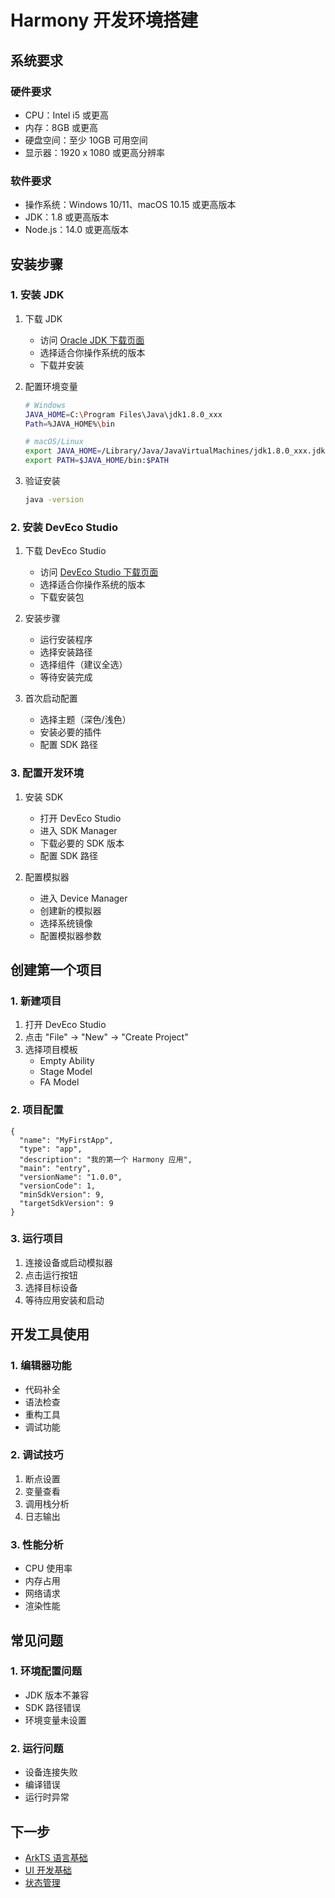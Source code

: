 # Harmony 开发环境搭建

## 系统要求

### 硬件要求

- CPU：Intel i5 或更高
- 内存：8GB 或更高
- 硬盘空间：至少 10GB 可用空间
- 显示器：1920 x 1080 或更高分辨率

### 软件要求

- 操作系统：Windows 10/11、macOS 10.15 或更高版本
- JDK：1.8 或更高版本
- Node.js：14.0 或更高版本

## 安装步骤

### 1. 安装 JDK

1. 下载 JDK
   - 访问 [Oracle JDK 下载页面](https://www.oracle.com/java/technologies/downloads/)
   - 选择适合你操作系统的版本
   - 下载并安装

2. 配置环境变量

   ```bash
   # Windows
   JAVA_HOME=C:\Program Files\Java\jdk1.8.0_xxx
   Path=%JAVA_HOME%\bin

   # macOS/Linux
   export JAVA_HOME=/Library/Java/JavaVirtualMachines/jdk1.8.0_xxx.jdk/Contents/Home
   export PATH=$JAVA_HOME/bin:$PATH
   ```

3. 验证安装

   ```bash
   java -version
   ```

### 2. 安装 DevEco Studio

1. 下载 DevEco Studio
   - 访问 [DevEco Studio 下载页面](https://developer.harmonyos.com/cn/develop/deveco-studio/)
   - 选择适合你操作系统的版本
   - 下载安装包

2. 安装步骤
   - 运行安装程序
   - 选择安装路径
   - 选择组件（建议全选）
   - 等待安装完成

3. 首次启动配置
   - 选择主题（深色/浅色）
   - 安装必要的插件
   - 配置 SDK 路径

### 3. 配置开发环境

1. 安装 SDK
   - 打开 DevEco Studio
   - 进入 SDK Manager
   - 下载必要的 SDK 版本
   - 配置 SDK 路径

2. 配置模拟器
   - 进入 Device Manager
   - 创建新的模拟器
   - 选择系统镜像
   - 配置模拟器参数

## 创建第一个项目

### 1. 新建项目

1. 打开 DevEco Studio
2. 点击 "File" -> "New" -> "Create Project"
3. 选择项目模板
   - Empty Ability
   - Stage Model
   - FA Model

### 2. 项目配置

```json5
{
  "name": "MyFirstApp",
  "type": "app",
  "description": "我的第一个 Harmony 应用",
  "main": "entry",
  "versionName": "1.0.0",
  "versionCode": 1,
  "minSdkVersion": 9,
  "targetSdkVersion": 9
}
```

### 3. 运行项目

1. 连接设备或启动模拟器
2. 点击运行按钮
3. 选择目标设备
4. 等待应用安装和启动

## 开发工具使用

### 1. 编辑器功能

- 代码补全
- 语法检查
- 重构工具
- 调试功能

### 2. 调试技巧

1. 断点设置
2. 变量查看
3. 调用栈分析
4. 日志输出

### 3. 性能分析

- CPU 使用率
- 内存占用
- 网络请求
- 渲染性能

## 常见问题

### 1. 环境配置问题

- JDK 版本不兼容
- SDK 路径错误
- 环境变量未设置

### 2. 运行问题

- 设备连接失败
- 编译错误
- 运行时异常

## 下一步

- [ArkTS 语言基础](./arkts-basics.md)
- [UI 开发基础](./ui-basics.md)
- [状态管理](./state-management.md)
